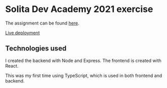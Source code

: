 # Solita Dev Academy 2021 exercise

The assignment can be found [here](https://github.com/solita/dev-academy-2021).

[Live deployment](https://vmuotka-solita.herokuapp.com/)

## Technologies used
I created the backend with Node and Express. The frontend is created with React.

This was my first time using TypeScript, which is used in both frontend and backend.